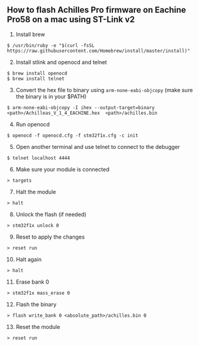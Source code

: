 ## How to flash Achilles Pro firmware on Eachine Pro58 on a mac using ST-Link v2


1. Install brew
```
$ /usr/bin/ruby -e "$(curl -fsSL https://raw.githubusercontent.com/Homebrew/install/master/install)"
```

2. Install stlink and openocd and telnet
```
$ brew install openocd
$ brew install telnet
```

3. Convert the hex file to binary using `arm-none-eabi-objcopy` (make sure the binary is in your $PATH)
```
$ arm-none-eabi-objcopy -I ihex --output-target=binary <path>/Achilleas_V_1_4_EACHINE.hex  <path>/achilles.bin
```

4. Run openocd
```
$ openocd -f openocd.cfg -f stm32f1x.cfg -c init
```

5. Open another terminal and use telnet to connect to the debugger
```
$ telnet localhost 4444
```

6. Make sure your module is connected
```
> targets
```

7. Halt the module
```
> halt
```

8. Unlock the flash (if needed)
```
> stm32f1x unlock 0
```

9. Reset to apply the changes
```
> reset run
```

10. Halt again
```
> halt
```

11. Erase bank 0
```
> stm32f1x mass_erase 0
```

12. Flash the binary
```
> flash write_bank 0 <absolute_path>/achilles.bin 0
```

13. Reset the module
```
> reset run
```
